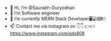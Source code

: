 - 👋 Hi, I’m @Saurabh-Duryodhan
- 👀 I’m Software engineer
- 🌱 I’m currently MERN Stack Developer🖥💻⌨🖱
- 📫 Contact me via instagram on 👇👇
     👉👉 https://www.instagram.com/sdx808 

<!---
Saurabh-Duryodhan/Saurabh-Duryodhan is a ✨ special ✨ repository because its `README.md` (this file) appears on your GitHub profile.
You can click the Preview link to take a look at your changes.
--->
